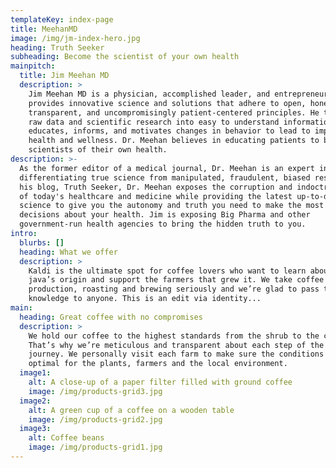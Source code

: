 ```yaml
---
templateKey: index-page
title: MeehanMD
image: /img/jm-index-hero.jpg
heading: Truth Seeker
subheading: Become the scientist of your own health
mainpitch:
  title: Jim Meehan MD
  description: >
    Jim Meehan MD is a physician, accomplished leader, and entrepreneur who
    provides innovative science and solutions that adhere to open, honest,
    transparent, and uncompromisingly patient-centered principles. He transforms
    raw data and scientific research into easy to understand information that
    educates, informs, and motivates changes in behavior to lead to improved
    health and wellness. Dr. Meehan believes in educating patients to be
    scientists of their own health.
description: >-
  As the former editor of a medical journal, Dr. Meehan is an expert in
  differentiating true science from manipulated, fraudulent, biased research. In
  his blog, Truth Seeker, Dr. Meehan exposes the corruption and indoctrination
  of today's healthcare and medicine while providing the latest up-to-date
  science to give you the autonomy and truth you need to make the most informed
  decisions about your health. Jim is exposing Big Pharma and other
  government-run health agencies to bring the hidden truth to you. 
intro:
  blurbs: []
  heading: What we offer
  description: >
    Kaldi is the ultimate spot for coffee lovers who want to learn about their
    java’s origin and support the farmers that grew it. We take coffee
    production, roasting and brewing seriously and we’re glad to pass that
    knowledge to anyone. This is an edit via identity...
main:
  heading: Great coffee with no compromises
  description: >
    We hold our coffee to the highest standards from the shrub to the cup.
    That’s why we’re meticulous and transparent about each step of the coffee’s
    journey. We personally visit each farm to make sure the conditions are
    optimal for the plants, farmers and the local environment.
  image1:
    alt: A close-up of a paper filter filled with ground coffee
    image: /img/products-grid3.jpg
  image2:
    alt: A green cup of a coffee on a wooden table
    image: /img/products-grid2.jpg
  image3:
    alt: Coffee beans
    image: /img/products-grid1.jpg
---
```

